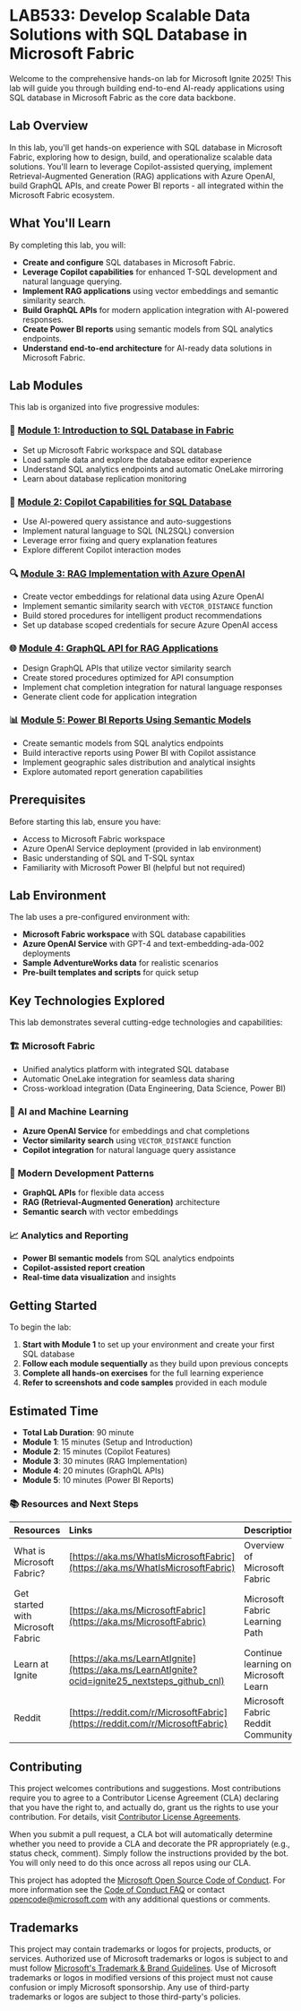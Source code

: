 # LAB533: Develop Scalable Data Solutions with SQL Database in Microsoft Fabric

Welcome to the comprehensive hands-on lab for Microsoft Ignite 2025! This lab will guide you through building end-to-end AI-ready applications using SQL database in Microsoft Fabric as the core data backbone.

## Lab Overview

In this lab, you'll get hands-on experience with SQL database in Microsoft Fabric, exploring how to design, build, and operationalize scalable data solutions. You'll learn to leverage Copilot-assisted querying, implement Retrieval-Augmented Generation (RAG) applications with Azure OpenAI, build GraphQL APIs, and create Power BI reports - all integrated within the Microsoft Fabric ecosystem.

## What You'll Learn

By completing this lab, you will:

- **Create and configure** SQL databases in Microsoft Fabric.
- **Leverage Copilot capabilities** for enhanced T-SQL development and natural language querying.
- **Implement RAG applications** using vector embeddings and semantic similarity search.
- **Build GraphQL APIs** for modern application integration with AI-powered responses.
- **Create Power BI reports** using semantic models from SQL analytics endpoints.
- **Understand end-to-end architecture** for AI-ready data solutions in Microsoft Fabric.

## Lab Modules

This lab is organized into five progressive modules:

### 🚀 [Module 1: Introduction to SQL Database in Fabric](./01%20-%20Introduction%20to%20SQL%20database%20in%20Fabric/)
- Set up Microsoft Fabric workspace and SQL database
- Load sample data and explore the database editor experience
- Understand SQL analytics endpoints and automatic OneLake mirroring
- Learn about database replication monitoring

### 🤖 [Module 2: Copilot Capabilities for SQL Database](./02%20-%20Copilot%20capabilities%20for%20SQL%20database%20in%20Microsoft%20Fabric/)
- Use AI-powered query assistance and auto-suggestions
- Implement natural language to SQL (NL2SQL) conversion
- Leverage error fixing and query explanation features
- Explore different Copilot interaction modes

### 🔍 [Module 3: RAG Implementation with Azure OpenAI](./03%20-%20RAG%20Implementation%20with%20Azure%20OpenAI/)
- Create vector embeddings for relational data using Azure OpenAI
- Implement semantic similarity search with `VECTOR_DISTANCE` function
- Build stored procedures for intelligent product recommendations
- Set up database scoped credentials for secure Azure OpenAI access

### 🌐 [Module 4: GraphQL API for RAG Applications](./04%20-%20GraphQL%20API%20for%20RAG%20Application/)
- Design GraphQL APIs that utilize vector similarity search
- Create stored procedures optimized for API consumption
- Implement chat completion integration for natural language responses
- Generate client code for application integration

### 📊 [Module 5: Power BI Reports Using Semantic Models](./05%20-%20PowerBI%20report%20using%20semantic%20model/)
- Create semantic models from SQL analytics endpoints
- Build interactive reports using Power BI with Copilot assistance
- Implement geographic sales distribution and analytical insights
- Explore automated report generation capabilities

## Prerequisites

Before starting this lab, ensure you have:

- Access to Microsoft Fabric workspace
- Azure OpenAI Service deployment (provided in lab environment)
- Basic understanding of SQL and T-SQL syntax
- Familiarity with Microsoft Power BI (helpful but not required)

## Lab Environment

The lab uses a pre-configured environment with:
- **Microsoft Fabric workspace** with SQL database capabilities
- **Azure OpenAI Service** with GPT-4 and text-embedding-ada-002 deployments
- **Sample AdventureWorks data** for realistic scenarios
- **Pre-built templates and scripts** for quick setup 

## Key Technologies Explored

This lab demonstrates several cutting-edge technologies and capabilities:

### 🏗️ **Microsoft Fabric**
- Unified analytics platform with integrated SQL database
- Automatic OneLake integration for seamless data sharing
- Cross-workload integration (Data Engineering, Data Science, Power BI)

### 🤖 **AI and Machine Learning**
- **Azure OpenAI Service** for embeddings and chat completions
- **Vector similarity search** using `VECTOR_DISTANCE` function
- **Copilot integration** for natural language query assistance

### 🔧 **Modern Development Patterns**
- **GraphQL APIs** for flexible data access
- **RAG (Retrieval-Augmented Generation)** architecture
- **Semantic search** with vector embeddings

### 📈 **Analytics and Reporting**
- **Power BI semantic models** from SQL analytics endpoints
- **Copilot-assisted report creation**
- **Real-time data visualization** and insights

## Getting Started

To begin the lab:

1. **Start with Module 1** to set up your environment and create your first SQL database
2. **Follow each module sequentially** as they build upon previous concepts
3. **Complete all hands-on exercises** for the full learning experience
4. **Refer to screenshots and code samples** provided in each module

## Estimated Time

- **Total Lab Duration**: 90 minute
- **Module 1**: 15 minutes (Setup and Introduction)
- **Module 2**: 15 minutes (Copilot Features)  
- **Module 3**: 30 minutes (RAG Implementation)
- **Module 4**: 20 minutes (GraphQL APIs)
- **Module 5**: 10 minutes (Power BI Reports)


### 📚 Resources and Next Steps

| Resources          | Links                             | Description        |
|:-------------------|:----------------------------------|:-------------------|
| What is Microsoft Fabric? | [https://aka.ms/WhatIsMicrosoftFabric](https://aka.ms/WhatIsMicrosoftFabric) | Overview of Microsoft Fabric |
| Get started with Microsoft Fabric | [https://aka.ms/MicrosoftFabric](https://aka.ms/MicrosoftFabric)| Microsoft Fabric Learning Path |
| Learn at Ignite | [https://aka.ms/LearnAtIgnite](https://aka.ms/LearnAtIgnite?ocid=ignite25_nextsteps_github_cnl) | Continue learning on Microsoft Learn |
| Reddit | [https://reddit.com/r/MicrosoftFabric](https://reddit.com/r/MicrosoftFabric)| Microsoft Fabric Reddit Community |


## Contributing

This project welcomes contributions and suggestions.  Most contributions require you to agree to a
Contributor License Agreement (CLA) declaring that you have the right to, and actually do, grant us
the rights to use your contribution. For details, visit [Contributor License Agreements](https://cla.opensource.microsoft.com).

When you submit a pull request, a CLA bot will automatically determine whether you need to provide
a CLA and decorate the PR appropriately (e.g., status check, comment). Simply follow the instructions
provided by the bot. You will only need to do this once across all repos using our CLA.

This project has adopted the [Microsoft Open Source Code of Conduct](https://opensource.microsoft.com/codeofconduct/).
For more information see the [Code of Conduct FAQ](https://opensource.microsoft.com/codeofconduct/faq/) or
contact [opencode@microsoft.com](mailto:opencode@microsoft.com) with any additional questions or comments.

## Trademarks

This project may contain trademarks or logos for projects, products, or services. Authorized use of Microsoft
trademarks or logos is subject to and must follow
[Microsoft's Trademark & Brand Guidelines](https://www.microsoft.com/legal/intellectualproperty/trademarks/usage/general).
Use of Microsoft trademarks or logos in modified versions of this project must not cause confusion or imply Microsoft sponsorship.
Any use of third-party trademarks or logos are subject to those third-party's policies.